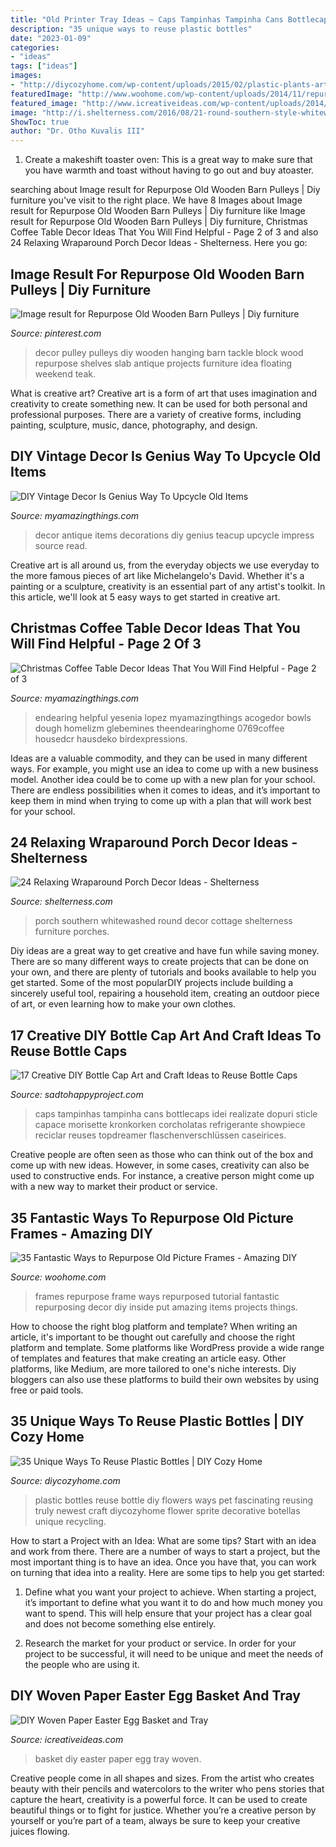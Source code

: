 ```yaml
---
title: "Old Printer Tray Ideas ~ Caps Tampinhas Tampinha Cans Bottlecaps Idei Realizate Dopuri Sticle Capace Morisette Kronkorken Corcholatas Refrigerante Showpiece Reciclar Reuses Topdreamer Flaschenverschlüssen Caseirices"
description: "35 unique ways to reuse plastic bottles"
date: "2023-01-09"
categories:
- "ideas"
tags: ["ideas"]
images:
- "http://diycozyhome.com/wp-content/uploads/2015/02/plastic-plants-art.jpg"
featuredImage: "http://www.woohome.com/wp-content/uploads/2014/11/repurposed-picture-frame-7.jpg"
featured_image: "http://www.icreativeideas.com/wp-content/uploads/2014/03/DIY-Woven-Paper-Easter-Egg-Basket-and-Tray-1.jpg"
image: "http://i.shelterness.com/2016/08/21-round-southern-style-whitewashed-porch.jpg"
ShowToc: true
author: "Dr. Otho Kuvalis III"
---
```



1. Create a makeshift toaster oven: This is a great way to make sure that you have warmth and toast without having to go out and buy atoaster.

	

		
searching about Image result for Repurpose Old Wooden Barn Pulleys | Diy furniture you've visit to the right place. We have 8 Images about Image result for Repurpose Old Wooden Barn Pulleys | Diy furniture like Image result for Repurpose Old Wooden Barn Pulleys | Diy furniture, Christmas Coffee Table Decor Ideas That You Will Find Helpful - Page 2 of 3 and also 24 Relaxing Wraparound Porch Decor Ideas - Shelterness. Here you go:
		
    
## Image Result For Repurpose Old Wooden Barn Pulleys | Diy Furniture

<img loading=lazy src="https://i.pinimg.com/736x/22/50/a7/2250a7644407191f3e61ac220fdffbcf.jpg" onerror="this.onerror=null;this.src='https://tse4.mm.bing.net/th?id=OIP.1BXkmVzc-7qzeYCH71MI6QHaJ6&amp;pid=15.1';" alt="Image result for Repurpose Old Wooden Barn Pulleys | Diy furniture">

_Source: pinterest.com_

>decor pulley pulleys diy wooden hanging barn tackle block wood repurpose shelves slab antique projects furniture idea floating weekend teak. 

	

What is creative art?
Creative art is a form of art that uses imagination and creativity to create something new. It can be used for both personal and professional purposes. There are a variety of creative forms, including painting, sculpture, music, dance, photography, and design.

    
## DIY Vintage Decor Is Genius Way To Upcycle Old Items

<img loading=lazy src="https://myamazingthings.com/wp-content/uploads/2017/06/vintage-decor-ideas-6.jpg" onerror="this.onerror=null;this.src='https://tse2.mm.bing.net/th?id=OIP.VTM6uLnQPXtl-IMqJ0bpdgHaJ4&amp;pid=15.1';" alt="DIY Vintage Decor Is Genius Way To Upcycle Old Items">

_Source: myamazingthings.com_

>decor antique items decorations diy genius teacup upcycle impress source read. 

	

Creative art is all around us, from the everyday objects we use everyday to the more famous pieces of art like Michelangelo's David. Whether it's a painting or a sculpture, creativity is an essential part of any artist's toolkit. In this article, we'll look at 5 easy ways to get started in creative art.

    
## Christmas Coffee Table Decor Ideas That You Will Find Helpful - Page 2 Of 3

<img loading=lazy src="https://myamazingthings.com/wp-content/uploads/2017/11/christmas-cofeee-table-8.jpg" onerror="this.onerror=null;this.src='https://tse2.mm.bing.net/th?id=OIP.4IQPLr2MxPhRanZJlhfA9gHaLJ&amp;pid=15.1';" alt="Christmas Coffee Table Decor Ideas That You Will Find Helpful - Page 2 of 3">

_Source: myamazingthings.com_

>endearing helpful yesenia lopez myamazingthings acogedor bowls dough homelizm glebemines theendearinghome 0769coffee housedcr hausdeko birdexpressions. 

	

Ideas are a valuable commodity, and they can be used in many different ways. For example, you might use an idea to come up with a new business model. Another idea could be to come up with a new plan for your school. There are endless possibilities when it comes to ideas, and it’s important to keep them in mind when trying to come up with a plan that will work best for your school.

    
## 24 Relaxing Wraparound Porch Decor Ideas - Shelterness

<img loading=lazy src="http://i.shelterness.com/2016/08/21-round-southern-style-whitewashed-porch.jpg" onerror="this.onerror=null;this.src='https://tse2.mm.bing.net/th?id=OIP.LhehFxq--Xsit0biB-TCWAHaLB&amp;pid=15.1';" alt="24 Relaxing Wraparound Porch Decor Ideas - Shelterness">

_Source: shelterness.com_

>porch southern whitewashed round decor cottage shelterness furniture porches. 

	

Diy ideas are a great way to get creative and have fun while saving money. There are so many different ways to create projects that can be done on your own, and there are plenty of tutorials and books available to help you get started. Some of the most popularDIY projects include building a sincerely useful tool, repairing a household item, creating an outdoor piece of art, or even learning how to make your own clothes.

    
## 17 Creative DIY Bottle Cap Art And Craft Ideas To Reuse Bottle Caps

<img loading=lazy src="http://sadtohappyproject.com/wp-content/uploads/2014/11/diy-bottle-cap-craft-necklace-art-ideas10.jpg" onerror="this.onerror=null;this.src='https://tse2.mm.bing.net/th?id=OIP.kXht2GCTyLroO0W5DZj0iQHaFx&amp;pid=15.1';" alt="17 Creative DIY Bottle Cap Art and Craft Ideas to Reuse Bottle Caps">

_Source: sadtohappyproject.com_

>caps tampinhas tampinha cans bottlecaps idei realizate dopuri sticle capace morisette kronkorken corcholatas refrigerante showpiece reciclar reuses topdreamer flaschenverschlüssen caseirices. 

	

Creative people are often seen as those who can think out of the box and come up with new ideas. However, in some cases, creativity can also be used to constructive ends. For instance, a creative person might come up with a new way to market their product or service.

    
## 35 Fantastic Ways To Repurpose Old Picture Frames - Amazing DIY

<img loading=lazy src="http://www.woohome.com/wp-content/uploads/2014/11/repurposed-picture-frame-7.jpg" onerror="this.onerror=null;this.src='https://tse4.mm.bing.net/th?id=OIP.66gJl9wpZ1uX6db2DomHAwHaJ4&amp;pid=15.1';" alt="35 Fantastic Ways to Repurpose Old Picture Frames - Amazing DIY">

_Source: woohome.com_

>frames repurpose frame ways repurposed tutorial fantastic repurposing decor diy inside put amazing items projects things. 

	

How to choose the right blog platform and template?
When writing an article, it's important to be thought out carefully and choose the right platform and template. Some platforms like WordPress provide a wide range of templates and features that make creating an article easy. Other platforms, like Medium, are more tailored to one's niche interests. Diy bloggers can also use these platforms to build their own websites by using free or paid tools.

    
## 35 Unique Ways To Reuse Plastic Bottles | DIY Cozy Home

<img loading=lazy src="http://diycozyhome.com/wp-content/uploads/2015/02/plastic-plants-art.jpg" onerror="this.onerror=null;this.src='https://tse2.mm.bing.net/th?id=OIP.Y_YBoJRXdbclCCFhkxTNbAHaJ4&amp;pid=15.1';" alt="35 Unique Ways To Reuse Plastic Bottles | DIY Cozy Home">

_Source: diycozyhome.com_

>plastic bottles reuse bottle diy flowers ways pet fascinating reusing truly newest craft diycozyhome flower sprite decorative botellas unique recycling. 

	

How to start a Project with an Idea: What are some tips?
Start with an idea and work from there. There are a number of ways to start a project, but the most important thing is to have an idea. Once you have that, you can work on turning that idea into a reality. Here are some tips to help you get started:
1. Define what you want your project to achieve. When starting a project, it’s important to define what you want it to do and how much money you want to spend. This will help ensure that your project has a clear goal and does not become something else entirely.

2. Research the market for your product or service. In order for your project to be successful, it will need to be unique and meet the needs of the people who are using it.

    
## DIY Woven Paper Easter Egg Basket And Tray

<img loading=lazy src="http://www.icreativeideas.com/wp-content/uploads/2014/03/DIY-Woven-Paper-Easter-Egg-Basket-and-Tray-1.jpg" onerror="this.onerror=null;this.src='https://tse2.mm.bing.net/th?id=OIP.0ERKhfdMzRGd4xbG4pKcpAHaHa&amp;pid=15.1';" alt="DIY Woven Paper Easter Egg Basket and Tray">

_Source: icreativeideas.com_

>basket diy easter paper egg tray woven. 

	

Creative people come in all shapes and sizes. From the artist who creates beauty with their pencils and watercolors to the writer who pens stories that capture the heart, creativity is a powerful force. It can be used to create beautiful things or to fight for justice. Whether you’re a creative person by yourself or you’re part of a team, always be sure to keep your creative juices flowing.

